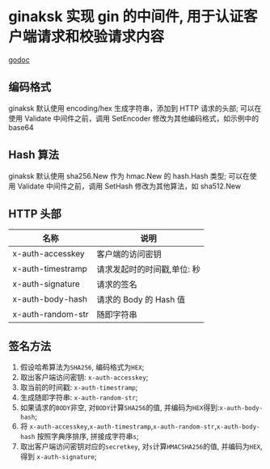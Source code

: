 # ginaksk 实现 gin 的中间件, 用于认证客户端请求和校验请求内容

[godoc](https://pkg.go.dev/github.com/antlinker/ginaksk?tab=doc)

## 编码格式

ginaksk 默认使用 encoding/hex 生成字符串，添加到 HTTP 请求的头部;
可以在使用 Validate 中间件之前，调用 SetEncoder 修改为其他编码格式，如示例中的 base64

## Hash 算法

ginaksk 默认使用 sha256.New 作为 hmac.New 的 hash.Hash 类型;
可以在使用 Validate 中间件之前，调用 SetHash 修改为其他算法，如 sha512.New

## HTTP 头部

| 名称              | 说明                        |
| ----------------- | --------------------------- |
| x-auth-accesskey  | 客户端的访问密钥            |
| x-auth-timestramp | 请求发起时的时间戳,单位: 秒 |
| x-auth-signature  | 请求的签名                  |
| x-auth-body-hash  | 请求的 Body 的 Hash 值      |
| x-auth-random-str | 随即字符串                  |

## 签名方法

1. 假设哈希算法为`SHA256`, 编码格式为`HEX`;
2. 取出客户端访问密钥: `x-auth-accesskey`;
3. 取当前的时间戳: `x-auth-timestramp`;
4. 生成随即字符串: `x-auth-random-str`;
5. 如果请求的`BODY`非空, 对`BODY`计算`SHA256`的值, 并编码为`HEX`得到:`x-auth-body-hash`;
6. 将 `x-auth-accesskey`,`x-auth-timestramp`,`x-auth-random-str`,`x-auth-body-hash` 按照字典序排序, 拼接成字符串`s`;
7. 取出客户端访问密钥对应的`secretkey`, 对`s`计算`HMACSHA256`的值, 并编码为`HEX`, 得到 `x-auth-signature`;
